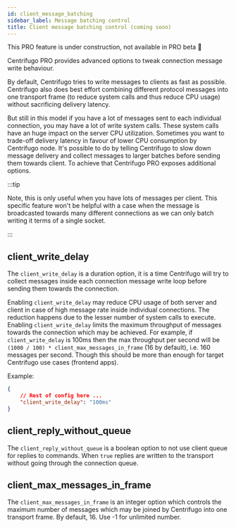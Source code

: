 ```yaml
---
id: client_message_batching
sidebar_label: Message batching control
title: Client message batching control (coming soon)
---
```


This PRO feature is under construction, not available in PRO beta 🚧

Centrifugo PRO provides advanced options to tweak connection message write behaviour.

By default, Centrifugo tries to write messages to clients as fast as possible. Centrifugo also does best effort combining different protocol messages into one transport frame (to reduce system calls and thus reduce CPU usage) without sacrificing delivery latency.

But still in this model if you have a lot of messages sent to each individual connection, you may have a lot of write system calls. These system calls have an huge impact on the server CPU utilization. Sometimes you want to trade-off delivery latency in favour of lower CPU consumption by Centrifugo node. It's possible to do by telling Centrifugo to slow down message delivery and collect messages to larger batches before sending them towards client. To achieve that Centrifugo PRO exposes additional options.

:::tip

Note, this is only useful when you have lots of messages per client. This specific feature won't be helpful with a case when the message is broadcasted towards many different connections as we can only batch writing it terms of a single socket.

:::

## client_write_delay

The `client_write_delay` is a duration option, it is a time Centrifugo will try to collect messages inside each connection message write loop before sending them towards the connection.

Enabling `client_write_delay` may reduce CPU usage of both server and client in case of high message rate inside individual connections. The reduction happens due to the lesser number of system calls to execute. Enabling `client_write_delay` limits the maximum throughput of messages towards the connection which may be achieved. For example, if `client_write_delay` is 100ms then the max throughput per second will be `(1000 / 100) * client_max_messages_in_frame` (16 by default), i.e. 160 messages per second. Though this should be more than enough for target Centrifugo use cases (frontend apps).

Example:

```json title="config.json"
{
    // Rest of config here ...
    "client_write_delay": "100ms"
}
```

## client_reply_without_queue

The `client_reply_without_queue` is a boolean option to not use client queue for replies to commands. When `true` replies are written to the transport without going through the connection queue.

## client_max_messages_in_frame

The `client_max_messages_in_frame` is an integer option which controls the maximum number of messages which may be joined by Centrifugo into one transport frame. By default, 16. Use -1 for unlimited number.
